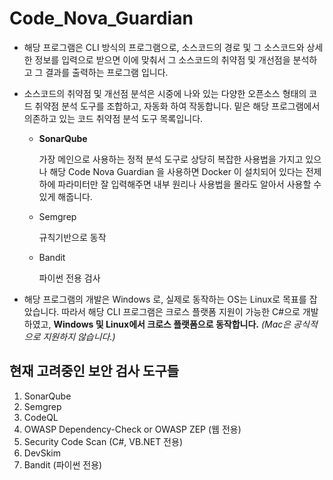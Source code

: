 # Code_Nova_Guardian

- 해당 프로그램은 CLI 방식의 프로그램으로, 소스코드의 경로 및 그 소스코드와 상세한 정보를 입력으로 받으면 이에 맞춰서 그 소스코드의 취약점 및 개선점을 분석하고 그 결과를 출력하는 프로그램 입니다.

- 소스코드의 취약점 및 개선점 분석은 시중에 나와 있는 다양한 오픈소스 형태의 코드 취약점 분석 도구를 조합하고, 자동화 하여 작동합니다. 밑은 해당 프로그램에서 의존하고 있는 코드 취약점 분석 도구 목록입니다.

  - **SonarQube**

    가장 메인으로 사용하는 정적 분석 도구로 상당히 복잡한 사용법을 가지고 있으나 해당 Code Nova Guardian 을 사용하면 Docker 이 설치되어 있다는 전제하에 파라미터만 잘 입력해주면 내부 원리나 사용법을 몰라도 알아서 사용할 수 있게 해줍니다.

  - Semgrep

    규칙기반으로 동작

  - Bandit

    파이썬 전용 검사

- 해당 프로그램의 개발은 Windows 로, 실제로 동작하는 OS는 Linux로 목표를 잡았습니다. 따라서 해당 CLI 프로그램은 크로스 플랫폼 지원이 가능한 C#으로 개발하였고, **Windows 및 Linux에서 크로스 플랫폼으로 동작합니다.** *(Mac은 공식적으로 지원하지 않습니다.)*

## 현재 고려중인 보안 검사 도구들
1. SonarQube
2. Semgrep
3. CodeQL
4. OWASP Dependency-Check or OWASP ZEP (웹 전용)
5. Security Code Scan (C#, VB.NET 전용)
6. DevSkim
7. Bandit (파이썬 전용)

